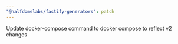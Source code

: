 ```yaml
---
"@halfdomelabs/fastify-generators": patch
---
```


Update docker-compose command to docker compose to reflect v2 changes
